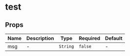 # test

## Props

<!-- @vuese:test:props:start -->
|Name|Description|Type|Required|Default|
|---|---|---|---|---|
|msg|-|`String`|`false`|-|

<!-- @vuese:test:props:end -->


